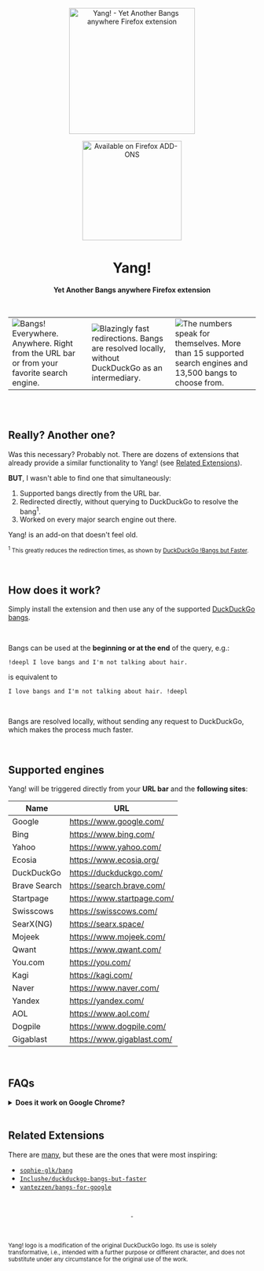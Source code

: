 <p align="center"><a href="https://addons.mozilla.org/addon/yang-addon/"><img width="256" src="https://user-images.githubusercontent.com/22967053/218319779-f000b2b7-d083-4d19-89dc-ef1d60e2c8c2.png" alt="Yang! - Yet Another Bangs anywhere Firefox extension"></a></p>

<p align="center"><a href="https://addons.mozilla.org/addon/yang-addon/"><img width="202" src="https://user-images.githubusercontent.com/22967053/218262747-3ef4af48-86c6-4e10-9e07-6b64b4910031.png" alt="Available on Firefox ADD-ONS"></a></p>

<h1 align="center">Yang!</h1>
<p align="center"><b>Yet Another Bangs anywhere Firefox extension</b></p>

<br>

||||
|-|-|-|
|![Bangs! Everywhere. Anywhere. Right from the URL bar or from your favorite search engine.](https://user-images.githubusercontent.com/22967053/218325173-06ec10b6-2776-41a4-ad2e-64ce5d7460ec.png)|![Blazingly fast redirections. Bangs are resolved locally, without DuckDuckGo as an intermediary.](https://user-images.githubusercontent.com/22967053/218325183-efb34a25-1018-472e-ac34-522af9309dd2.png)|![The numbers speak for themselves. More than 15 supported search engines and 13,500 bangs to choose from.](https://user-images.githubusercontent.com/22967053/218325186-2c5f8db0-e3bf-4727-9035-88343dc43c4b.png)|

<br><br>

## Really? Another one?

Was this necessary? Probably not. There are dozens of extensions that already
provide a similar functionality to Yang! (see [Related
Extensions](#related-extensions)).

**BUT**, I wasn't able to find one that simultaneously:

1. Supported bangs directly from the URL bar.
2. Redirected directly, without querying to DuckDuckGo to resolve the
   bang<sup>1</sup>.
3. Worked on every major search engine out there.

Yang! is an add-on that doesn't feel old.

<sub><sup>1</sup> This greatly reduces the redirection times, as shown by
[DuckDuckGo !Bangs but Faster](https://bangs-but-faster.inclushe.com/).</small></sub>

<br>

## How does it work?

Simply install the extension and then use any of the supported [DuckDuckGo
bangs](https://duckduckgo.com/bangs).

<br>

Bangs can be used at the **beginning or at the end** of the query, e.g.:

```console
!deepl I love bangs and I'm not talking about hair.
```

is equivalent to

```console
I love bangs and I'm not talking about hair. !deepl
```

<br>

Bangs are resolved locally, without sending any request to DuckDuckGo, which
makes the process much faster.

<br>

## Supported engines

Yang! will be triggered directly from your **URL bar** and the **following
sites**:

| Name | URL |
|-|-|
| Google | https://www.google.com/
| Bing | https://www.bing.com/
| Yahoo | https://www.yahoo.com/
| Ecosia | https://www.ecosia.org/
| DuckDuckGo | https://duckduckgo.com/
| Brave Search | https://search.brave.com/
| Startpage | https://www.startpage.com/
| Swisscows | https://swisscows.com/
| SearX(NG) | https://searx.space/
| Mojeek | https://www.mojeek.com/
| Qwant | https://www.qwant.com/
| You.com | https://you.com/
| Kagi | https://kagi.com/
| Naver | https://www.naver.com/
| Yandex | https://yandex.com/
| AOL | https://www.aol.com/
| Dogpile | https://www.dogpile.com/
| Gigablast | https://www.gigablast.com/

<br>

## FAQs

<details>
  <summary><b>Does it work on Google Chrome?</b></summary>
  <p><br>No clue, I don't have that package installed on my system. I will not
  give support to it myself, but PRs are welcome.</p>
</details>

<br>

## Related Extensions

There are [many](https://addons.mozilla.org/en-US/firefox/search/?q=bangs), but
these are the ones that were most inspiring:

- [`sophie-glk/bang`](https://github.com/sophie-glk/bang)
- [`Inclushe/duckduckgo-bangs-but-faster`](https://gitlab.com/Inclushe/duckduckgo-bangs-but-faster)
- [`vantezzen/bangs-for-google`](https://github.com/vantezzen/bangs-for-google)

<br>
<p align="center"><sub>-</sub></p>
<br>

<sub>Yang! logo is a modification of the original DuckDuckGo logo. Its use is
solely transformative, i.e., intended with a further purpose or different
character, and does not substitute under any circumstance for the original
use of the work.</sub>
